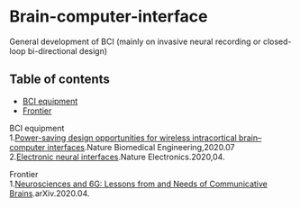 # Brain-computer-interface
General development of BCI (mainly on invasive neural recording or closed-loop bi-directional design)

## Table of contents
- [BCI equipment](#jump_1)
- [Frontier](#jump_2)

<span id='jump_1'>BCI equipment</span><br>
1.[Power-saving design opportunities for wireless intracortical brain–computer interfaces](https://www.nature.com/articles/s41551-020-0595-9).Nature Biomedical Engineering,2020.07<br>
2.[Electronic neural interfaces](https://www.nature.com/articles/s41928-020-0390-3).Nature Electronics.2020,04.

<span id='jump_2'>Frontier</span><br>
1.[Neurosciences and 6G: Lessons from and Needs of Communicative Brains](https://arxiv.org/abs/2004.01834).arXiv.2020.04.<br>
